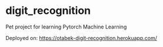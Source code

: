 # digit_recognition
Pet project for learning Pytorch Machine Learning

Deployed on:
https://otabek-digit-recognition.herokuapp.com/
